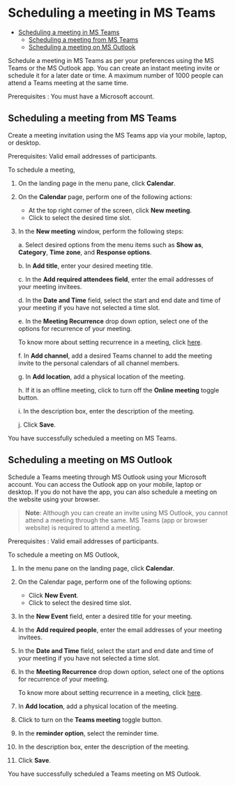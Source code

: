 
# Scheduling a meeting in MS Teams
- [Scheduling a meeting in MS Teams](#scheduling-a-meeting-in-ms-teams)
  - [Scheduling a meeting from MS Teams](#scheduling-a-meeting-from-ms-teams)
  - [Scheduling a meeting on MS Outlook](#scheduling-a-meeting-on-ms-outlook)

Schedule a meeting in MS Teams as per your preferences using the MS Teams or the MS Outlook app. You can create an instant meeting invite or schedule it for a later date or time. A maximum number of 1000 people can attend a Teams meeting at the same time. 

Prerequisites : You must have a Microsoft account.
## Scheduling a meeting from MS Teams
Create a meeting invitation using the MS Teams app via your mobile, laptop, or desktop. 

Prerequisites: Valid email addresses of participants.

To schedule a meeting,
1. On the landing page in the menu pane, click **Calendar**.
2. On the **Calendar** page, perform one of the following actions:
    - At the top right corner of the screen, click **New meeting**.
    - Click to select the desired time slot. 
3. In the **New meeting** window, perform the following steps:  
       
    a. Select desired options from the menu items such as **Show as**, **Category**, **Time zone**, and **Response options**.  

    b.  In **Add title**, enter your desired meeting title.   

      c.  In the **Add required attendees field**, enter the email addresses of your meeting invitees.   

      d.  In the **Date and Time** field, select the start and end date and time of your meeting if you have not selected a time slot.  

      e. In the **Meeting Recurrence** drop down option, select one of the options for recurrence of your meeting.

    To know more about setting recurrence in a meeting, click [here](microsoft.com).   

    f. In **Add channel**, add a desired Teams channel to add the meeting invite to the personal calendars of all channel members.   

    g. In **Add location**, add a physical location of the meeting.   

    h. If it is an offline meeting, click to turn off the **Online meeting** toggle button.   

    i. In the description box, enter the description of the meeting.    

    j. Click **Save**.

You have successfully scheduled a meeting on MS Teams.

## Scheduling a meeting on MS Outlook
Schedule a Teams meeting through MS Outlook using your Microsoft account. You can access the Outlook app on your mobile, laptop or desktop. If you do not have the app, you can also schedule a meeting on the website using your browser.

> **Note**: Although you can create an invite using MS Outlook, you cannot attend a meeting through the same. MS Teams (app or browser website) is required to attend a meeting.

Prerequisites : Valid email addresses of participants.

To schedule a meeting on MS Outlook,
1. In the menu pane on the landing page, click **Calendar**.
2. On the Calendar page, perform one of the following options:
    - Click **New Event**.
    - Click to select the desired time slot.
3. In the **New Event** field, enter a desired title for your meeting.
1. In the **Add required people**, enter the email addresses of your meeting invitees.
1. In the **Date and Time** field, select the start and end date and time of your meeting if you have not selected a time slot.
1. In the **Meeting Recurrence** drop down option, select one of the options for recurrence of your meeting. 

   To know more about setting recurrence in a meeting, click [here](microsoft.com).
1. In **Add location**, add a physical location of the meeting.
1. Click to turn on the **Teams meeting** toggle button.
1. In the **reminder option**, select the reminder time.
1. In the description box, enter the description of the meeting. 
1. Click **Save**.

You have successfully scheduled a Teams meeting on MS Outlook. 
